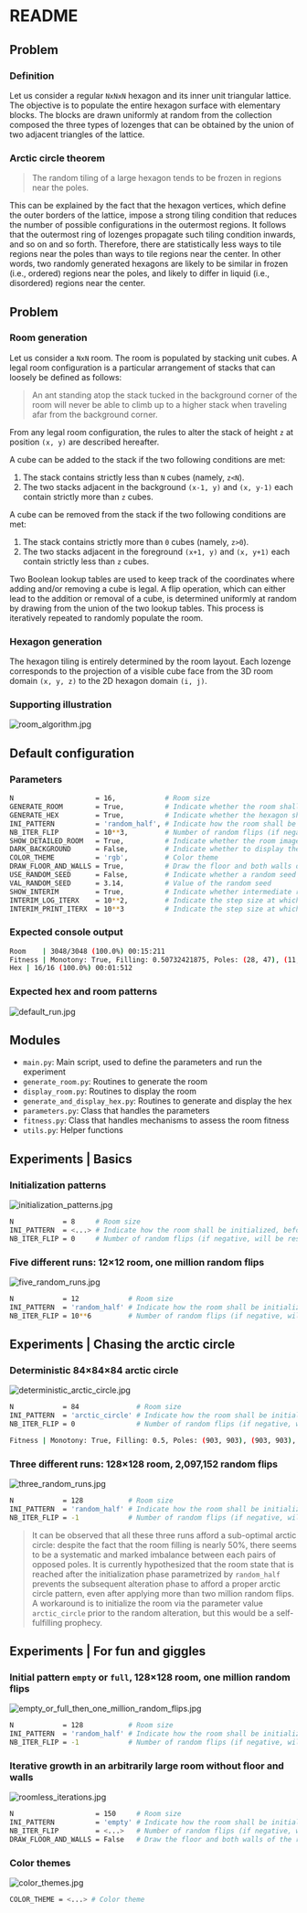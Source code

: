 # README

## Problem

### Definition

Let us consider a regular ```NxNxN``` hexagon and its inner unit triangular lattice. The objective is to populate the entire hexagon surface with elementary blocks. The blocks are drawn uniformly at random from the collection composed the three types of lozenges that can be obtained by the union of two adjacent triangles of the lattice.

### Arctic circle theorem

> The random tiling of a large hexagon tends to be frozen in regions near the poles.

This can be explained by the fact that the hexagon vertices, which define the outer borders of the lattice, impose a strong tiling condition that reduces the number of possible configurations in the outermost regions. It follows that the outermost ring of lozenges propagate such tiling condition inwards, and so on and so forth. Therefore, there are statistically less ways to tile regions near the poles than ways to tile regions near the center. In other words, two randomly generated hexagons are likely to be similar in frozen (i.e., ordered) regions near the poles, and likely to differ in liquid (i.e., disordered) regions near the center.

## Problem

### Room generation

Let us consider a ```NxN``` room. The room is populated by stacking unit cubes. A legal room configuration is a particular arrangement of stacks that can loosely be defined as follows:

> An ant standing atop the stack tucked in the background corner of the room will never be able to climb up to a higher stack when traveling afar from the background corner.

From any legal room configuration, the rules to alter the stack of height ```z``` at position ```(x, y)``` are described hereafter.

A cube can be added to the stack if the two following conditions are met:

1. The stack contains strictly less than ```N``` cubes (namely, ```z<N```).
2. The two stacks adjacent in the background ```(x-1, y)``` and ```(x, y-1)``` each contain strictly more than ```z``` cubes.

A cube can be removed from the stack if the two following conditions are met:

1. The stack contains strictly more than ```0``` cubes (namely, ```z>0```).
2. The two stacks adjacent in the foreground ```(x+1, y)``` and ```(x, y+1)``` each contain strictly less than ```z``` cubes.

Two Boolean lookup tables are used to keep track of the coordinates where adding and/or removing a cube is legal. A flip operation, which can either lead to the addition or removal of a cube, is determined uniformly at random by drawing from the union of the two lookup tables. This process is iteratively repeated to randomly populate the room.

### Hexagon generation

The hexagon tiling is entirely determined by the room layout. Each lozenge corresponds to the projection of a visible cube face from the 3D room domain ```(x, y, z)``` to the 2D hexagon domain ```(i, j)```.

### Supporting illustration

![room_algorithm.jpg](../readme_images/room_algorithm.jpg?raw=true)

## Default configuration

### Parameters

```sh
N                    = 16,            # Room size
GENERATE_ROOM        = True,          # Indicate whether the room shall be generated
GENERATE_HEX         = True,          # Indicate whether the hexagon shall be generated (prerequisite: room)
INI_PATTERN          = 'random_half', # Indicate how the room shall be initialized, before random flips are applied
NB_ITER_FLIP         = 10**3,         # Number of random flips (if negative, will be reset to the total room volume)
SHOW_DETAILED_ROOM   = True,          # Indicate whether the room image shall show details about potential flips
DARK_BACKGROUND      = False,         # Indicate whether to display the final hex with a dark background
COLOR_THEME          = 'rgb',         # Color theme
DRAW_FLOOR_AND_WALLS = True,          # Draw the floor and both walls of the room
USE_RANDOM_SEED      = False,         # Indicate whether a random seed shall be planted for reproducibility
VAL_RANDOM_SEED      = 3.14,          # Value of the random seed
SHOW_INTERIM         = True,          # Indicate whether intermediate room states shall be printed as PNG images
INTERIM_LOG_ITERX    = 10**2,         # Indicate the step size at which room iterations shall be printed in the console
INTERIM_PRINT_ITERX  = 10**3          # Indicate the step size at which room iterations shall be saved as images
```

### Expected console output
```sh
Room	| 3048/3048 (100.0%) 00:15:211
Fitness	| Monotony: True, Filling: 0.50732421875, Poles: (28, 47), (11, 38), (10, 35)
Hex	| 16/16 (100.0%) 00:01:512
```

### Expected hex and room patterns

![default_run.jpg](../readme_images/default_run.jpg?raw=true)

## Modules

- ```main.py```: Main script, used to define the parameters and run the experiment
- ```generate_room.py```: Routines to generate the room
- ```display_room.py```: Routines to display the room
- ```generate_and_display_hex.py```: Routines to generate and display the hex
- ```parameters.py```: Class that handles the parameters
- ```fitness.py```: Class that handles mechanisms to assess the room fitness
- ```utils.py```: Helper functions

## Experiments | Basics

### Initialization patterns

![initialization_patterns.jpg](../readme_images/initialization_patterns.jpg?raw=true)

```sh
N            = 8     # Room size
INI_PATTERN  = <...> # Indicate how the room shall be initialized, before random flips are applied
NB_ITER_FLIP = 0     # Number of random flips (if negative, will be reset to the total room volume)
```

### Five different runs: 12&times;12 room, one million random flips

![five_random_runs.jpg](../readme_images/five_random_runs.jpg?raw=true)

```sh
N            = 12            # Room size
INI_PATTERN  = 'random_half' # Indicate how the room shall be initialized, before random flips are applied
NB_ITER_FLIP = 10**6         # Number of random flips (if negative, will be reset to the total room volume)
```
## Experiments | Chasing the arctic circle

### Deterministic 84&times;84&times;84 arctic circle

![deterministic_arctic_circle.jpg](../readme_images/deterministic_arctic_circle.jpg?raw=true)

```sh
N            = 84              # Room size
INI_PATTERN  = 'arctic_circle' # Indicate how the room shall be initialized, before random flips are applied
NB_ITER_FLIP = 0               # Number of random flips (if negative, will be reset to the total room volume)
```

```sh
Fitness	| Monotony: True, Filling: 0.5, Poles: (903, 903), (903, 903), (903, 903)
```

### Three different runs: 128&times;128 room, 2,097,152 random flips

![three_random_runs.jpg](../readme_images/three_random_runs.jpg?raw=true)

```sh
N            = 128           # Room size
INI_PATTERN  = 'random_half' # Indicate how the room shall be initialized, before random flips are applied
NB_ITER_FLIP = -1            # Number of random flips (if negative, will be reset to the total room volume)
```

> It can be observed that all these three runs afford a sub-optimal arctic circle: despite the fact that the room filling is nearly 50%, there seems to be a systematic and marked imbalance between each pairs of opposed poles. It is currently hypothesized that the room state that is reached after the initialization phase parametrized by ```random_half``` prevents the subsequent alteration phase to afford a proper arctic circle pattern, even after applying more than two million random flips. A workaround is to initialize the room via the parameter value ```arctic_circle``` prior to the random alteration, but this would be a self-fulfilling prophecy.

## Experiments | For fun and giggles

### Initial pattern ```empty``` or ```full```, 128&times;128 room, one million random flips

![empty_or_full_then_one_million_random_flips.jpg](../readme_images/empty_or_full_then_one_million_random_flips.jpg?raw=true)

```sh
N            = 128           # Room size
INI_PATTERN  = 'random_half' # Indicate how the room shall be initialized, before random flips are applied
NB_ITER_FLIP = -1            # Number of random flips (if negative, will be reset to the total room volume)
```

### Iterative growth in an arbitrarily large room without floor and walls

![roomless_iterations.jpg](../readme_images/roomless_iterations.jpg?raw=true)

```sh
N                    = 150     # Room size
INI_PATTERN          = 'empty' # Indicate how the room shall be initialized, before random flips are applied
NB_ITER_FLIP         = <...>   # Number of random flips (if negative, will be reset to the total room volume)
DRAW_FLOOR_AND_WALLS = False   # Draw the floor and both walls of the room
```

### Color themes

![color_themes.jpg](../readme_images/color_themes.jpg?raw=true)

```sh
COLOR_THEME = <...> # Color theme
```
